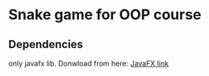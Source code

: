 # Snake game for OOP course
## Dependencies
only javafx lib. Donwload from here: [JavaFX link](https://gluonhq.com/products/javafx/)
